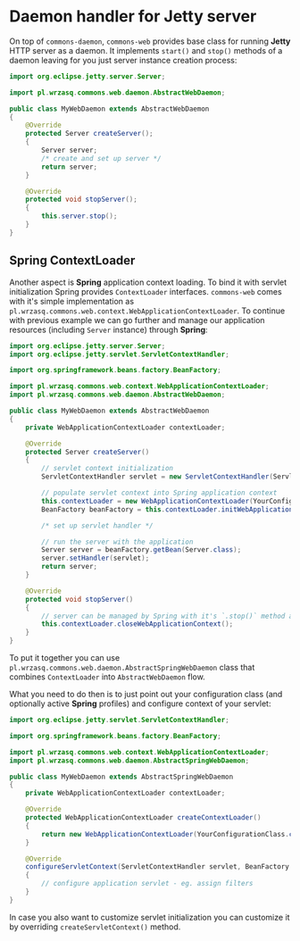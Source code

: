 <!---
# This file is part of the pl.wrzasq.commons.
#
# @license http://mit-license.org/ The MIT license
# @copyright 2016 - 2017, 2019 © by Rafał Wrzeszcz - Wrzasq.pl.
-->

# Daemon handler for Jetty server

On top of `commons-daemon`, `commons-web` provides base class for running **Jetty** HTTP server as a daemon. It implements `start()` and `stop()` methods of a daemon leaving for you just server instance creation process:

```java
import org.eclipse.jetty.server.Server;

import pl.wrzasq.commons.web.daemon.AbstractWebDaemon;

public class MyWebDaemon extends AbstractWebDaemon
{
    @Override
    protected Server createServer();
    {
        Server server;
        /* create and set up server */
        return server;
    }

    @Override
    protected void stopServer();
    {
        this.server.stop();
    }
}
```

## Spring ContextLoader

Another aspect is **Spring** application context loading. To bind it with servlet initialization Spring provides `ContextLoader` interfaces. `commons-web` comes with it's simple implementation as `pl.wrzasq.commons.web.context.WebApplicationContextLoader`. To continue with previous example we can go further and manage our application resources (including `Server` instance) through **Spring**:

```java
import org.eclipse.jetty.server.Server;
import org.eclipse.jetty.servlet.ServletContextHandler;

import org.springframework.beans.factory.BeanFactory;

import pl.wrzasq.commons.web.context.WebApplicationContextLoader;
import pl.wrzasq.commons.web.daemon.AbstractWebDaemon;

public class MyWebDaemon extends AbstractWebDaemon
{
    private WebApplicationContextLoader contextLoader;

    @Override
    protected Server createServer()
    {
        // servlet context initialization
        ServletContextHandler servlet = new ServletContextHandler(ServletContextHandler.SESSIONS);

        // populate servlet context into Spring application context
        this.contextLoader = new WebApplicationContextLoader(YourConfigurationClass.class);
        BeanFactory beanFactory = this.contextLoader.initWebApplicationContext(servlet.getServletContext());

        /* set up servlet handler */

        // run the server with the application
        Server server = beanFactory.getBean(Server.class);
        server.setHandler(servlet);
        return server;
    }

    @Override
    protected void stopServer()
    {
        // server can be managed by Spring with it's `.stop()` method as destroy method
        this.contextLoader.closeWebApplicationContext();
    }
}
```

To put it together you can use `pl.wrzasq.commons.web.daemon.AbstractSpringWebDaemon` class that combines `ContextLoader` into `AbstractWebDaemon` flow.

What you need to do then is to just point out your configuration class (and optionally active **Spring** profiles) and configure context of your servlet:

```java
import org.eclipse.jetty.servlet.ServletContextHandler;

import org.springframework.beans.factory.BeanFactory;

import pl.wrzasq.commons.web.context.WebApplicationContextLoader;
import pl.wrzasq.commons.web.daemon.AbstractSpringWebDaemon;

public class MyWebDaemon extends AbstractSpringWebDaemon
{
    private WebApplicationContextLoader contextLoader;

    @Override
    protected WebApplicationContextLoader createContextLoader()
    {
        return new WebApplicationContextLoader(YourConfigurationClass.class);
    }

    @Override
    configureServletContext(ServletContextHandler servlet, BeanFactory beanFactory)
    {
        // configure application servlet - eg. assign filters
    }
}
```

In case you also want to customize servlet initialization you can customize it by overriding `createServletContext()` method.
